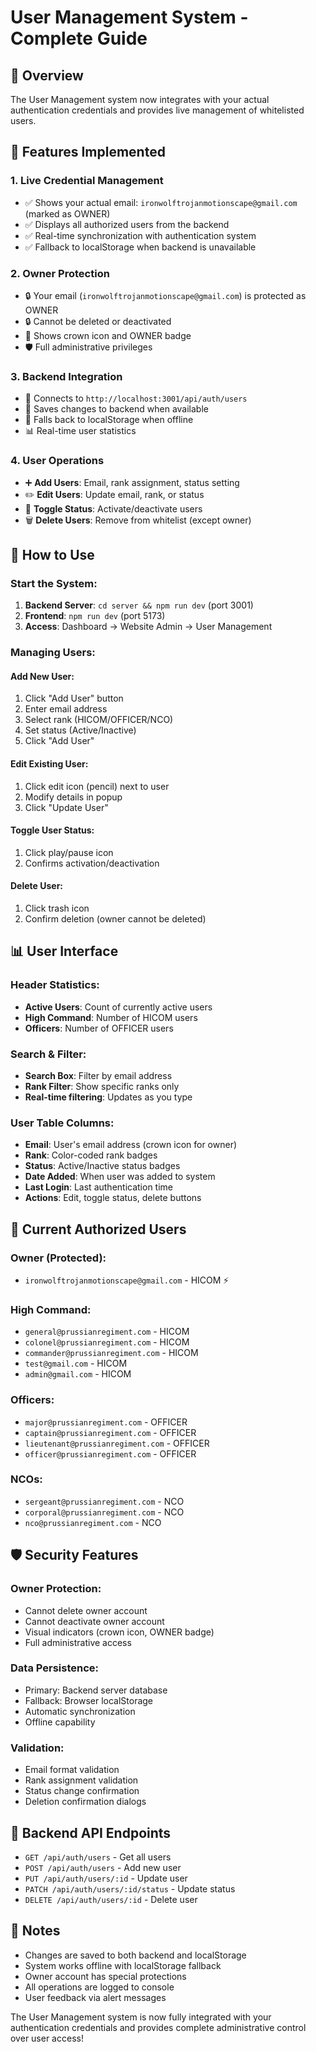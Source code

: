 # User Management System - Complete Guide

## 🎯 Overview
The User Management system now integrates with your actual authentication credentials and provides live management of whitelisted users.

## 🔧 Features Implemented

### 1. **Live Credential Management**
- ✅ Shows your actual email: `ironwolftrojanmotionscape@gmail.com` (marked as OWNER)
- ✅ Displays all authorized users from the backend
- ✅ Real-time synchronization with authentication system
- ✅ Fallback to localStorage when backend is unavailable

### 2. **Owner Protection**
- 🔒 Your email (`ironwolftrojanmotionscape@gmail.com`) is protected as OWNER
- 🔒 Cannot be deleted or deactivated
- 👑 Shows crown icon and OWNER badge
- 🛡️ Full administrative privileges

### 3. **Backend Integration**
- 📡 Connects to `http://localhost:3001/api/auth/users`
- 💾 Saves changes to backend when available
- 🔄 Falls back to localStorage when offline
- 📊 Real-time user statistics

### 4. **User Operations**
- ➕ **Add Users**: Email, rank assignment, status setting
- ✏️ **Edit Users**: Update email, rank, or status
- 🔄 **Toggle Status**: Activate/deactivate users
- 🗑️ **Delete Users**: Remove from whitelist (except owner)

## 🚀 How to Use

### **Start the System:**
1. **Backend Server**: `cd server && npm run dev` (port 3001)
2. **Frontend**: `npm run dev` (port 5173)
3. **Access**: Dashboard → Website Admin → User Management

### **Managing Users:**

#### **Add New User:**
1. Click "Add User" button
2. Enter email address
3. Select rank (HICOM/OFFICER/NCO)
4. Set status (Active/Inactive)
5. Click "Add User"

#### **Edit Existing User:**
1. Click edit icon (pencil) next to user
2. Modify details in popup
3. Click "Update User"

#### **Toggle User Status:**
1. Click play/pause icon
2. Confirms activation/deactivation

#### **Delete User:**
1. Click trash icon
2. Confirm deletion (owner cannot be deleted)

## 📊 User Interface

### **Header Statistics:**
- **Active Users**: Count of currently active users
- **High Command**: Number of HICOM users
- **Officers**: Number of OFFICER users

### **Search & Filter:**
- **Search Box**: Filter by email address
- **Rank Filter**: Show specific ranks only
- **Real-time filtering**: Updates as you type

### **User Table Columns:**
- **Email**: User's email address (crown icon for owner)
- **Rank**: Color-coded rank badges
- **Status**: Active/Inactive status badges
- **Date Added**: When user was added to system
- **Last Login**: Last authentication time
- **Actions**: Edit, toggle status, delete buttons

## 🔐 Current Authorized Users

### **Owner (Protected):**
- `ironwolftrojanmotionscape@gmail.com` - HICOM ⚡

### **High Command:**
- `general@prussianregiment.com` - HICOM
- `colonel@prussianregiment.com` - HICOM
- `commander@prussianregiment.com` - HICOM
- `test@gmail.com` - HICOM
- `admin@gmail.com` - HICOM

### **Officers:**
- `major@prussianregiment.com` - OFFICER
- `captain@prussianregiment.com` - OFFICER
- `lieutenant@prussianregiment.com` - OFFICER
- `officer@prussianregiment.com` - OFFICER

### **NCOs:**
- `sergeant@prussianregiment.com` - NCO
- `corporal@prussianregiment.com` - NCO
- `nco@prussianregiment.com` - NCO

## 🛡️ Security Features

### **Owner Protection:**
- Cannot delete owner account
- Cannot deactivate owner account
- Visual indicators (crown icon, OWNER badge)
- Full administrative access

### **Data Persistence:**
- Primary: Backend server database
- Fallback: Browser localStorage
- Automatic synchronization
- Offline capability

### **Validation:**
- Email format validation
- Rank assignment validation
- Status change confirmation
- Deletion confirmation dialogs

## 🔄 Backend API Endpoints

- `GET /api/auth/users` - Get all users
- `POST /api/auth/users` - Add new user
- `PUT /api/auth/users/:id` - Update user
- `PATCH /api/auth/users/:id/status` - Update status
- `DELETE /api/auth/users/:id` - Delete user

## 📝 Notes

- Changes are saved to both backend and localStorage
- System works offline with localStorage fallback
- Owner account has special protections
- All operations are logged to console
- User feedback via alert messages

The User Management system is now fully integrated with your authentication credentials and provides complete administrative control over user access!